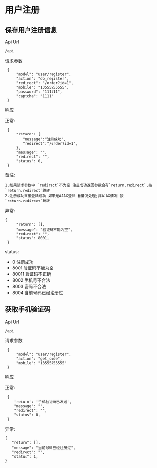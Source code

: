 用户注册
======

保存用户注册信息
------
Api Url


    /api

请求参数


     {
         "model": "user/register",
         "action": "do_register",
         "redirect": "/order?id=1",
         "mobile": "13555555555",
         "password": "111111",
         "captcha": "1111"
     }

响应


正常:

     {
         "return": {
            "message":"注册成功",
            "redirect":"/order?id=1",
         },
         "message": "",
         "redirect": "",
         "status": 0,
     }
     
备注:

    1.如果请求参数中 `redirect`不为空 注册成功返回参数会有`return.redirect`,按`return.redirect`跳转
    2.注册成功直接登陆成功 如果是AJAX登陆 看情况处理;非AJAX情况 按`return.redirect`跳转 
     
异常:

    {
         "return": [],
         "message": "验证码不能为空",
         "redirect": "",
         "status": 8001,
     }
     
status:

- 0      注册成功
- 8001   验证码不能为空
- 80011  验证码不正确
- 8002   手机号不合法
- 8003   密码不合法
- 8004   当前号码已经注册过


获取手机验证码
------
Api Url


    /api

请求参数


     {
         "model": "user/register",
         "action": "get_code",
         "mobile": "13555555555"
     }

响应


正常:

     {
        "return": "手机验证码已发送",
        "message": "",
        "redirect": "",
        "status": 0,
     }


异常:

    {
       "return": [],
       "message": "当前号码已经注册过",
       "redirect": "",
       "status": 1,
    }